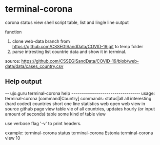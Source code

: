 # terminal-corona

corona status view shell script
table, list and lingle line output

function
1. clone web-data branch from https://github.com/CSSEGISandData/COVID-19.git to temp folder
2. parse intresting list countrie data and show it in terminal. 

source:
https://github.com/CSSEGISandData/COVID-19/blob/web-data/data/cases_country.csv


## Help output

-- ujo.guru terminal-corona help -----------------------------------
usage:		 terminal-corona [command|Country] 
commands:
 status|all          all interesting (hard coded) countries 
 short <Country>     one line statistics 
 web                 open web view in source github page 
 view <interval>     table vie of all countries, updates 
                     hourly (or input amount of seconds) 
 table               some kind of table view 

use verbose flag '-v' to print headers. 

example:
	 terminal-corona status 
	 terminal-corona Estonia 
	 terminal-corona view 10 
